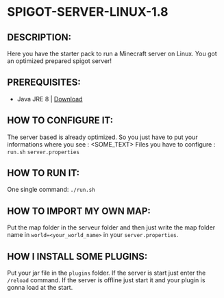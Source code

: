 # SPIGOT-SERVER-LINUX-1.8

## DESCRIPTION:
Here you have the starter pack to run a Minecraft server on Linux.
You got an optimized prepared spigot server!

## PREREQUISITES:
- Java JRE 8 | [Download](https://www.oracle.com/java/technologies/downloads/#java8)

## HOW TO CONFIGURE IT:
The server based is already optimized.
So you just have to put your informations where you see : <SOME_TEXT>
Files you have to configure : `run.sh` `server.properties`

## HOW TO RUN IT:
One single command: `./run.sh`

## HOW TO IMPORT MY OWN MAP:
Put the map folder in the serveur folder and then just write the map folder name in `world=<your_world_name>` in your `server.properties`.

## HOW I INSTALL SOME PLUGINS:
Put your jar file in the `plugins` folder.
If the server is start just enter the `/reload` command.
If the server is offline just start it and your plugin is gonna load at the start.